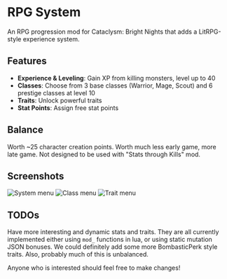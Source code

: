 # RPG System

An RPG progression mod for Cataclysm: Bright Nights that adds a LitRPG-style experience system.

## Features

- **Experience & Leveling**: Gain XP from killing monsters, level up to 40
- **Classes**: Choose from 3 base classes (Warrior, Mage, Scout) and 6 prestige classes at level 10
- **Traits**: Unlock powerful traits
- **Stat Points**: Assign free stat points

## Balance

Worth ~25 character creation points. Worth much less early game, more late game. Not designed to be used with "Stats through Kills" mod.

## Screenshots

![System menu](https://cdn.imgchest.com/files/70905114f237.png) ![Class menu](https://cdn.imgchest.com/files/de1caa6782c7.png) ![Trait menu](https://cdn.imgchest.com/files/ae723f297ad8.png)

## TODOs

Have more interesting and dynamic stats and traits. They are all currently implemented either using `mod_` functions in lua, or using static mutation JSON bonuses. We could definitely add some more BombasticPerk style traits. Also, probably much of this is unbalanced.

Anyone who is interested should feel free to make changes!
